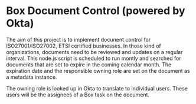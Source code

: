 # Box Document Control (powered by Okta)

The aim of this project is to implement docunent control for ISO27001/ISO27002, ETSI certified businesses. In those kind of organizations, documents need to be reviewed and updates on a regular interval. This node.js script is scheduled to run montly and searched for documents that are set to expire in the coming calendar month. The expiration date and the responsible owning role are set on the document as a metadata instance.

The owning role is looked up in Okta to translate to individual users. These users will be the assignees of a Box task on the document.
